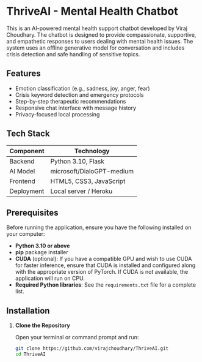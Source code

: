 # ThriveAI - Mental Health Chatbot

This is an AI-powered mental health support chatbot developed by Viraj Choudhary. The chatbot is designed to provide compassionate, supportive, and empathetic responses to users dealing with mental health issues. The system uses an offline generative model for conversation and includes crisis detection and safe handling of sensitive topics.

## Features

- Emotion classification (e.g., sadness, joy, anger, fear)
- Crisis keyword detection and emergency protocols
- Step-by-step therapeutic recommendations
- Responsive chat interface with message history
- Privacy-focused local processing

## Tech Stack

| Component       | Technology                         |
|-----------------|------------------------------------|
| Backend         | Python 3.10, Flask                 |
| AI Model        | microsoft/DialoGPT-medium          |
| Frontend        | HTML5, CSS3, JavaScript            |
| Deployment      | Local server / Heroku              |

## Prerequisites

Before running the application, ensure you have the following installed on your computer:

- **Python 3.10 or above**
- **pip** package installer
- **CUDA** (optional): If you have a compatible GPU and wish to use CUDA for faster inference, ensure that CUDA is installed and configured along with the appropriate version of PyTorch. If CUDA is not available, the application will run on CPU.
- **Required Python libraries**: See the `requirements.txt` file for a complete list.

## Installation

1. **Clone the Repository**

   Open your terminal or command prompt and run:

   ```bash
   git clone https://github.com/virajchoudhary/ThriveAI.git
   cd ThriveAI
